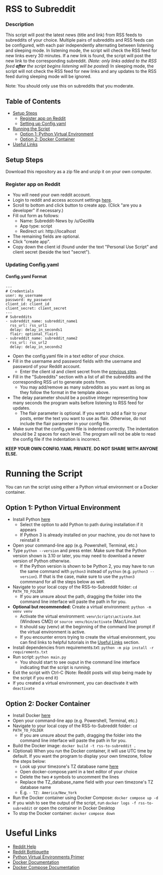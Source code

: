 # RSS to Subreddit
### Description
This script will post the latest news (title and link) from RSS feeds to subreddits of your choice. Multiple pairs of
subreddits and RSS feeds can be configured, with each pair independently alternating between listening and sleeping mode.
In listening  mode, the script will check the RSS feed for new links every 30 minutes. If a new link is found,
the script will post the new link to the corresponding subreddit. *(Note: only links added to the RSS feed **after**
the script begins listening will be posted)* In sleeping mode, the script will not check the RSS feed for new links and
any updates to the RSS feed during sleeping mode will be ignored.

Note: You should only use this on subreddits that you moderate.
## Table of Contents
- [Setup Steps](#setup-setup)
  - [Register app on Reddit](#register-app-on-reddit)
  - [Setting up Config.yaml](#updating-configyaml)
- [Running the Script](#running-the-script)
  - [Option 1: Python Virtual Environment](#option-1-python-virtual-environment)
  - [Option 2: Docker Container](#option-2-docker-container)
- [Useful Links](#useful-links)

## Setup Steps
Download this repository as a zip file and unzip it on your own computer.
### Register app on Reddit
- You will need your own reddit account.
- Login to reddit and access account settings [here](https://www.reddit.com/prefs/apps/).
- Scroll to bottom and click button to create app. (Click "are you a developer" if necessary.)
- Fill out form as follows:
  - Name: Subreddit-News by /u/GeoWa
  - App type: script
  - Redirect uri: http://localhost
- The remaining fields are optional.
- Click "create app".
- Copy down the client id (found under the text "Personal Use Script"
and client secret (beside the text "secret").
### Updating Config.yaml
#### Config.yaml Format
```
---
# Credentials
user: my_username
password: my_password
client_id: client_id
client_secret: client_secret
---
# Subreddits
- subreddit_name: subreddit_name1
  rss_url: rss_url1
  delay: delay_in_seconds1
  flair: optional_flair1
- subreddit_name: subreddit_name2
  rss_url: rss_url2
  delay: delay_in_seconds2
```
- Open the config.yaml file in a text editor of your choice.
- Fill in the username and password fields with the username and password of your Reddit account.
  - Enter the client id and client secret from the [previous step](#register-app-on-reddit).
- Fill in the "Subreddits" section with a list of all the subreddits and the corresponding
  RSS url to generate posts from.
  - You may add/remove as many subreddits as you want as long as they follow the format in the template above.
- The delay parameter should be a positive integer representing how many seconds the program waits before 
  listening to RSS feed for updates.
  - The flair parameter is optional. If you want to add a flair to your posts, enter the text you want to use as flair.
    Otherwise, do not include the flair parameter in your config file.
- Make sure that the config.yaml file is indented correctly. The indentation should be 2 spaces for each level.
  The program will not be able to read the config file if the indentation is incorrect.

**KEEP YOUR OWN CONFIG.YAML PRIVATE. DO NOT SHARE WITH ANYONE ELSE.**

# Running the Script
You can run the script using either a Python virtual environment or a Docker container.
## Option 1: Python Virtual Environment
- Install Python [here](https://www.python.org/downloads/)
  - Select the option to add Python to path during installation if it appears
  - If Python 3 is already installed on your machine, you do not have to reinstall it
- Open your command-line app (e.g. Powershell, Terminal, etc.)
- Type `python --version` and press enter. Make sure that the Python version shown is 3.10 or later, you may need to download a newer version of Python otherwise.
  - If the Python version is shown to be Python 2, you may have to run the same command with `python3` instead of `python` (e.g. `python3 --version`). If that is the case, make sure to use the `python3` commmand for all the steps below as well.
- Navigate to your local copy of the RSS-to-Subreddit folder: `cd PATH_TO_FOLDER`
  - If you are unsure about the path, dragging the folder into the command line interface will paste the path in for you.
- **Optional but recommended:** Create a virtual environment: `python -m venv venv`
  - Activate the virtual environment: `venv\Scripts\activate.bat` (Windows CMD) or `source venv/bin/activate` (Mac/Linux)
  - It should say (venv) at the beginning of the command line prompt if the virtual environment is active.
  - If you encounter errors trying to create the virtual environment, you can find links to helpful tutorials in the [Useful Links](#useful-links) section.
- Install dependencies from requirements.txt: `python -m pip install -r requirements.txt`
- Run script: `python main.py`
  - You should start to see ouput in the command line interface indicating that the script is running.
- Exit the script with Ctrl-C (Note: Reddit posts will stop being made by the script if you end it)
- If you created a virtual environment, you can deactivate it with `deactivate`
## Option 2: Docker Container
- Install Docker [here](https://docs.docker.com/get-docker/)
- Open your command-line app (e.g. Powershell, Terminal, etc.)
- Navigate to your local copy of the RSS-to-Subreddit folder: `cd PATH_TO_FOLDER`
  - If you are unsure about the path, dragging the folder into the command line interface will paste the path in for you.
- Build the Docker image: `docker build -t rss-to-subreddit .`
- (Optional) When you run the Docker container, it will use UTC time by default. If you want the program to
  display your own timezone, follow the steps below:
  - Look up your timezone's TZ database name
    [here](https://en.wikipedia.org/wiki/List_of_tz_database_time_zones)
  - Open docker-compose.yaml in a text editor of your choice
  - Delete the two `#` symbols to uncomment the lines
  - Replace the TZ_database_name field with your own timezone's TZ database name
  - E.g. `- TZ: America/New_York`
- Run the Docker container using Docker Compose: `docker compose up -d`
- If you wish to see the output of the script, run `docker logs -f rss-to-subreddit` or open the container in Docker Desktop
- To stop the Docker container: `docker compose down`
# Useful Links
- [Reddit Help](https://www.reddithelp.com/hc/en-us)
- [Reddit Bottiquette](https://www.reddit.com/wiki/bottiquette/)
- [Python Virtual Environments Primer](https://realpython.com/python-virtual-environments-a-primer/#how-can-you-work-with-a-python-virtual-environment)
- [Docker Documentation](https://docs.docker.com/)
- [Docker Compose Documentation](https://docs.docker.com/compose/)

